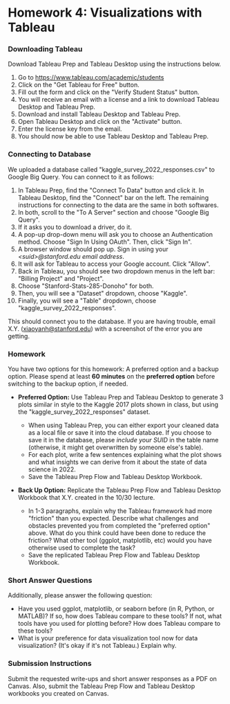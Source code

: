 # Homework 4: Visualizations with Tableau

### Downloading Tableau
Download Tableau Prep and Tableau Desktop using the instructions below.
1. Go to https://www.tableau.com/academic/students
2. Click on the "Get Tableau for Free" button.
3. Fill out the form and click on the "Verify Student Status" button.
4. You will receive an email with a license and a link to download Tableau Desktop and Tableau Prep.
5. Download and install Tableau Desktop and Tableau Prep.
6. Open Tableau Desktop and click on the "Activate" button.
7. Enter the license key from the email.
8. You should now be able to use Tableau Desktop and Tableau Prep.

### Connecting to Database
We uploaded a database called "kaggle_survey_2022_responses.csv" to Google Big Query. You can connect to it as follows:
1. In Tableau Prep, find the "Connect To Data" button and click it. In Tableau Desktop, find the "Connect" bar on the left.
   The remaining instructions for connecting to the data are the same in both softwares.
2. In both, scroll to the "To A Server" section and choose "Google Big Query". 
3. If it asks you to download a driver, do it.
4. A pop-up drop-down menu will ask you to choose an Authentication method. Choose "Sign In Using OAuth". Then, click "Sign In".
5. A browser window should pop up. Sign in using your _\<suid\>@stanford.edu email address_.
6. It will ask for Tableau to access your Google account. Click "Allow".
7. Back in Tableau, you should see two dropdown menus in the left bar: "Billing Project" and "Project". 
8. Choose "Stanford-Stats-285-Donoho" for both.
9. Then, you will see a "Dataset" dropdown, choose "Kaggle".
10. Finally, you will see a "Table" dropdown, choose "kaggle_survey_2022_responses".

This should connect you to the database. If you are having trouble, email X.Y. ([xiaoyanh@stanford.edu](xiaoyanh@stanford.edu)) with a screenshot of the error you are getting.

### Homework

You have two options for this homework: A preferred option and a backup option. 
Please spend at least **60 minutes** on the **preferred option** before switching to the backup option, if needed.

* **Preferred Option:** Use Tableau Prep and Tableau Desktop to generate 3 plots similar in style to the Kaggle 2017 
    plots shown in class, but using the "kaggle_survey_2022_responses" dataset.
  * When using Tableau Prep, you can either export your cleaned data as a local file or save it into the cloud database.
    If you choose to save it in the database, please _include your SUID_ in the table name (otherwise, it might get 
    overwritten by someone else's table).
  * For each plot, write a few sentences explaining what the plot shows and what insights we can derive from it about 
    the state of data science in 2022. 
  * Save the Tableau Prep Flow and Tableau Desktop Workbook.

* **Back Up Option:** Replicate the Tableau Prep Flow and Tableau Desktop Workbook that X.Y. created in the 10/30 lecture.
  * In 1-3 paragraphs, explain why the Tableau framework had more "friction" than you expected. Describe what challenges
    and obstacles prevented you from completed the "preferred option" above. What do you think could have been done to 
    reduce the friction? What other tool (ggplot, matplotlib, etc) would you have otherwise used to complete the task?
  * Save the replicated Tableau Prep Flow and Tableau Desktop Workbook.

### Short Answer Questions
Additionally, please answer the following question:

* Have you used ggplot, matplotlib, or seaborn before (in R, Python, or MATLAB)? If so, how does Tableau compare to 
  these tools? If not, what tools have you used for plotting before? How does Tableau compare to these tools?
* What is your preference for data visualization tool now for data visualization? (It's okay if it's not Tableau.) Explain why.

### Submission Instructions

Submit the requested write-ups and short answer responses as a PDF on Canvas. Also, submit the Tableau Prep Flow and Tableau
Desktop workbooks you created on Canvas.